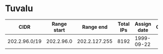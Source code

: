 # Tuvalu

CIDR               | Range start     | Range end       | Total IPs  | Assign date | Owner
------------------ | --------------- | --------------- | ---------- | ----------- | -----
202.2.96.0/19      | 202.2.96.0      | 202.2.127.255   | 8192       | 1999-09-22  | 
